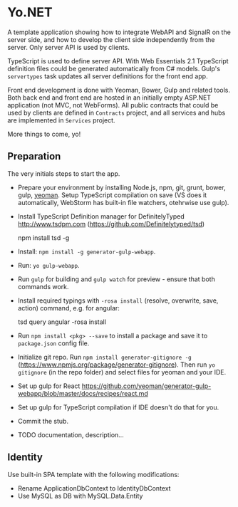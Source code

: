 ﻿Yo.NET
===========
A template application showing how to integrate WebAPI and SignalR on the server side, and how to develop the 
client side independently from the server. Only server API is used by clients.

TypeScript is used to define server API. With Web Essentials 2.1 TypeScript definition files could be 
generated automatically from C# models. Gulp's `servertypes` task updates all server definitions
for the front end app.

Front end development is done with Yeoman, Bower, Gulp and related tools. Both back end and front end
are hosted in an initially empty ASP.NET application (not MVC, not WebForms). All public contracts
that could be used by clients are defined in `Contracts` project, and all services and hubs are 
implemented in `Services` project.

More things to come, yo!

Preparation
-----------
The very initials steps to start the app.

* Prepare your environment by installing Node.js, npm, git, grunt, bower, gulp, [yeoman](http://yeoman.io/codelab/setup.html). 
Setup TypeScript compilation on save (VS does it automatically, WebStorm has built-in file watchers, otehrwise use gulp).
* Install TypeScript Definition manager for DefinitelyTyped 
http://www.tsdpm.com (https://github.com/Definitelytyped/tsd)

    npm install tsd -g

* Install: `npm install -g generator-gulp-webapp`.
* Run: `yo gulp-webapp`.
* Run `gulp` for building and `gulp watch` for preview - ensure that both commands work.
* Install required typings with `-rosa install` (resolve, overwrite, save, action) command, e.g. for angular: 

    tsd query angular -rosa install

* Run `npm install <pkg> --save` to install a package and save it to `package.json` config file.
* Initialize git repo. Run `npm install generator-gitignore -g` (https://www.npmjs.org/package/generator-gitignore). 
Then run `yo gitignore` (in the repo folder) and select files for yeoman and your IDE.
* Set up gulp for React https://github.com/yeoman/generator-gulp-webapp/blob/master/docs/recipes/react.md
* Set up gulp for TypeScript compilation if IDE doesn't do that for you.
* Commit the stub.
* TODO documentation, description...



Identity
-----------------
Use built-in SPA template with the following modifications:
* Rename ApplicationDbContext to IdentityDbContext
* Use MySQL as DB with MySQL.Data.Entity